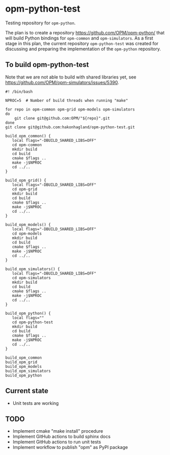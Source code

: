 # opm-python-test

Testing repository for `opm-python`.

The plan is to create a repository https://github.com/OPM/opm-python/ that will build Python bindings for `opm-common` and `opm-simulators`.
As a first stage in this plan, the current repository `opm-python-test` was created for discussing and preparing the implementation of the `opm-python` repository.

## To build opm-python-test

Note that we are not able to build with shared libraries yet, see https://github.com/OPM/opm-simulators/issues/5390.

```
#! /bin/bash

NPROC=5  # Number of build threads when running "make"

for repo in opm-common opm-grid opm-models opm-simulators
do
    git clone git@github.com:OPM/"${repo}".git
done
git clone git@github.com:hakonhagland/opm-python-test.git

build_opm_common() {
   local flags="-DBUILD_SHARED_LIBS=OFF"
   cd opm-common
   mkdir build
   cd build
   cmake $flags ..
   make -j$NPROC
   cd ../..
}

build_opm_grid() {
   local flags="-DBUILD_SHARED_LIBS=OFF"
   cd opm-grid
   mkdir build
   cd build
   cmake $flags ..
   make -j$NPROC
   cd ../..
}

build_opm_models() {
   local flags="-DBUILD_SHARED_LIBS=OFF"
   cd opm-models
   mkdir build
   cd build
   cmake $flags ..
   make -j$NPROC
   cd ../..
}

build_opm_simulators() {
   local flags="-DBUILD_SHARED_LIBS=OFF"
   cd opm-simulators
   mkdir build
   cd build
   cmake $flags ..
   make -j$NPROC
   cd ../..
}

build_opm_python() {
   local flags=""
   cd opm-python-test
   mkdir build
   cd build
   cmake $flags ..
   make -j$NPROC
   cd ../..
}

build_opm_common
build_opm_grid
build_opm_models
build_opm_simulators
build_opm_python

```
## Current state

- Unit tests are working

## TODO

- Implement cmake "make install" procedure
- Implement GitHub actions to build sphinx docs
- Implement GitHub actions to run unit tests
- Implement workflow to publish "opm" as PyPI package
